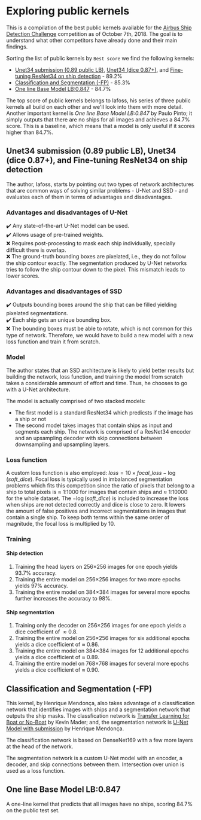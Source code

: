 # Exploring public kernels

This is a compilation of the best public kernels available for the [Airbus Ship Detection Challenge](https://www.kaggle.com/c/airbus-ship-detection/overview) competition as of October 7th, 2018. The goal is to understand what other competitors have already done and their main findings.

Sorting the list of public kernels by `Best score` we find the following kernels:

* [Unet34 submission (0.89 public LB)](https://www.kaggle.com/iafoss/unet34-submission-0-89-public-lb), [Unet34 (dice 0.87+)](https://www.kaggle.com/iafoss/unet34-dice-0-87), and [Fine-tuning ResNet34 on ship detection](https://www.kaggle.com/iafoss/fine-tuning-resnet34-on-ship-detection) - 89.2%
* [Classification and Segmentation (-FP)](https://www.kaggle.com/hmendonca/classification-and-segmentation-fp) - 85.3%
* [One line Base Model LB:0.847](https://www.kaggle.com/paulorzp/one-line-base-model-lb-0-847) - 84.7%

The top score of public kernels belongs to Iafoss, his series of three public kernels all build on each other and we'll look into them with more detail. Another important kernel is *One line Base Model LB:0.847* by Paulo Pinto; it simply outputs that there are no ships for all images and achieves a 84.7% score. This is a baseline, which means that a model is only useful if it scores higher than 84.7%.

## Unet34 submission (0.89 public LB), Unet34 (dice 0.87+), and Fine-tuning ResNet34 on ship detection

The author, Iafoss, starts by pointing out two types of network architectures that are common ways of solving similar problems - U-Net and SSD - and evaluates each of them in terms of advantages and disadvantages.

### Advantages and disadvantages of U-Net

:heavy_check_mark: Any state-of-the-art U-Net model can be used.  
:heavy_check_mark: Allows usage of pre-trained weights.  
:x: Requires post-processing to mask each ship individually, specially difficult there is overlap.  
:x: The ground-truth bounding boxes are pixelated, i.e., they do not follow the ship contour exactly. The segmentation produced by U-Net networks tries to follow the ship contour down to the pixel. This mismatch leads to lower scores.  

### Advantages and disadvantages of SSD

:heavy_check_mark: Outputs bounding boxes around the ship that can be filled yielding pixelated segmentations.  
:heavy_check_mark: Each ship gets an unique bounding box.  
:x: The bounding boxes must be able to rotate, which is not common for this type of network. Therefore, we would have to build a new model with a new loss function and train it from scratch.  

### Model

The author states that an SSD architecture is likely to yield better results but building the network, loss function, and training the model from scratch takes a considerable ammount of effort and time. Thus, he chooses to go with a U-Net architecture.

The model is actually comprised of two stacked models:

* The first model is a standard ResNet34 which predicsts if the image has a ship or not
* The second model takes images that contain ships as input and segments each ship. The network is comprised of a ResNet34 encoder and an upsampling decoder with skip connections between downsampling and upsampling layers.

### Loss function

A custom loss function is also employed: $loss = 10 \times focal\_loss - \log(soft\_dice)$. Focal loss is typically used in imbalanced segmentation problems which fits this competition since the ratio of pixels that belong to a ship to total pixels is $\approx$ 1:1000 for images that contain ships and $\approx$ 1:10000 for the whole dataset. The $- \log(soft\_dice)$ is included to increase the loss when ships are not detected correctly and dice is close to zero. It lowers the amount of false positives and incorrect segmentations in images that contain a single ship. To keep both terms within the same order of magnitude, the focal loss is multiplied by 10.

### Training

#### Ship detection

1. Training the head layers on 256$\times$256 images for one epoch yields 93.7% accuracy.
2. Training the entire model on 256$\times$256 images for two more epochs yields 97% accuracy.
3. Training the entire model on 384$\times$384 images for several more epochs further increases the accuracy to 98%.

#### Ship segmentation

1. Training only the decoder on 256$\times$256 images for one epoch yields a dice coefficient of $\approx 0.8$.
2. Training the entire model on 256$\times$256 images for six additional epochs yields a dice coefficient of $\approx$ 0.86.
3. Training the entire model on 384$\times$384 images for 12 additional epochs yields a dice coefficient of $\approx$ 0.89.
4. Training the entire model on 768$\times$768 images for several more epochs yields a dice coefficient of $\approx$ 0.90.

## Classification and Segmentation (-FP)

This kernel, by Henrique Mendonça, also takes advantage of a classification network that identifies images with ships and a segmentation network that outputs the ship masks. The classfication network is [Transfer Learning for Boat or No-Boat](https://www.kaggle.com/kmader/transfer-learning-for-boat-or-no-boat) by Kevin Mader; and, the segmentation network is [U-Net Model with submission](https://www.kaggle.com/hmendonca/u-net-model-with-submission) by Henrique Mendonça.

The classification network is based on DenseNet169 with a few more layers at the head of the network.

The segmentation network is a custom U-Net model with an encoder, a decoder, and skip connections between them. Intersection over union is used as a loss function.

## One line Base Model LB:0.847

A one-line kernel that predicts that all images have no ships, scoring 84.7% on the public test set.
